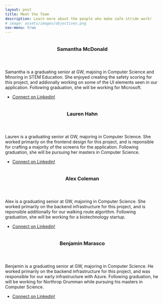 ```yaml
---
layout: post
title: Meet the Team
description: Learn more about the people who make safe stride work!
# image: assets/images/objectives.png
nav-menu: true
---
```


<section id="two" class="spotlights">
	<section>
		<!-- <a href="https://docs.google.com/document/d/1hXZ1PhJKaMEWy9YVW8ofDcEMXxXo-6OEnfgAac0eE4Q/edit?usp=sharing" class="image"> -->
			<img src="{% link assets/images/sam.jpg %}" alt="" data-position="center center" />
		<!-- </a> -->
		<div class="content">
			<div class="inner">
				<header class="major">
					<h3>Samantha McDonald</h3>
				</header>
				<p>Samantha is a graduating senior at GW, majoing in Computer Science and Minoring in STEM Education. 
                She enjoyed creating the safety scoring for this project, and addionally working on some of the UI elements 
                seen in our application. Following graduation, she will be working for Microsoft. </p>
                <ul class="actions">
					<li><a href="https://www.linkedin.com/in/samantha-n-mcdonald/" class="button">Connect on Linkedin!</a></li>
				</ul>
			</div>
		</div>
	</section>
	<section>
		<!-- <a href="https://docs.google.com/document/d/1Z3GaCVfoqDVgOD4r9svpZDQ1_c4aR1e0_WjtMTTVO1w/edit?usp=sharing" class="image"> -->
			<img src="{% link assets/images/lauren.jpg %}" alt="" data-position="top center" />
		<!-- </a> -->
		<div class="content">
			<div class="inner">
				<header class="major">
					<h3>Lauren Hahn</h3>
				</header>
				<p>Lauren is a graduating senior at GW, majoring in Computer Science. She worked primarily on the frontend design 
                for this project, and is reponsible for crafting a majority of the screens for the application. Following graduation, 
                she will be pursuing her masters in Computer Science. </p>
                <ul class="actions">
					<li><a href="https://www.linkedin.com/in/lauren-hahn-241b8417a/" class="button">Connect on Linkedin!</a></li>
				</ul>
			</div>
		</div>
	</section>
	<section>
		<!-- <a href="https://docs.google.com/document/d/1k4OAe663G6DjW1-O7GUH0_caDw0-iNiLTysffpz2aws/edit?usp=sharing" class="image"> -->
			<img src="{% link assets/images/alex.jpeg %}" alt="" data-position="25% 25%" />
		<!-- </a> -->
		<div class="content">
			<div class="inner">
				<header class="major">
					<h3>Alex Coleman</h3>
				</header>
				<p>Alex is a graduating senior at GW, majoring in Computer Science. She worked primarily on the backend 
                infrastructure for this project, and is reponsible additionally for our walking route algorithm. Following 
                graduation, she will be working for a biotechnology startup. </p>
				<ul class="actions">
					<li><a href="https://www.linkedin.com/in/alex-coleman-2949561b8/" class="button">Connect on Linkedin!</a></li>
				</ul>
			</div>
		</div>
	</section>
	<section>
		<!-- <a href="https://docs.google.com/document/d/1Ztgss0Eu8udwcbOlt7Ct2rp_j54H75A0XqHyf01gsBQ/edit?usp=sharing" class="image"> -->
			<img src="{% link assets/images/ben.jpeg %}" alt="" data-position="top center" />
		<!-- </a> -->
		<div class="content">
			<div class="inner">
				<header class="major">
					<h3>Benjamin Marasco</h3>
				</header>
				<p>Benjamin is a graduating senior at GW, majoring in Computer Science. He worked primarily on the backend 
                infrastructure for this project, and was responsible for our early infrastructure with Azure. Following 
                graduation, he will be working for Northrop Grumman while pursuing his masters in Computer Science.</p>
				<ul class="actions">
					<li><a href="https://www.linkedin.com/in/marascoben/" class="button">Connect on Linkedin!</a></li>
				</ul>
			</div>
		</div>
	</section>
</section>